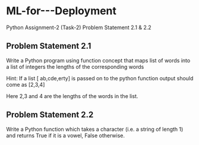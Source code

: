 # ML-for---Deployment
Python Assignment-2 (Task-2) Problem Statement 2.1 &amp; 2.2


## Problem Statement 2.1

Write a Python program using function concept that maps list of words into a list of integers the lengths of the corresponding words​

Hint: ​If a list [ ab,cde,erty] is passed on to the python function output should come as [2,3,4]

Here 2,3 and 4 are the lengths of the words in the list.




## Problem Statement 2.2

Write a Python function which takes a character (i.e. a string of length 1) and returns True if it is a vowel, False otherwise.
